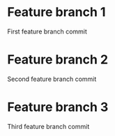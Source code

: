 # Feature branch 1
First feature branch commit 
# Feature branch 2
Second feature branch commit 
# Feature branch 3
Third feature branch commit 